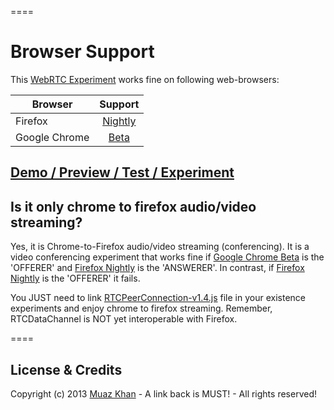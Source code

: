 ====
# Browser Support

This [WebRTC Experiment](https://googledrive.com/host/0B6GWd_dUUTT8dW5ycGVPT0V1bTg/chrome-to-firefox.html) works fine on following web-browsers:

| Browser        | Support           |
| ------------- |:-------------:|
| Firefox | [Nightly](http://nightly.mozilla.org/) |
| Google Chrome | [Beta](https://www.google.com/intl/en/chrome/browser/beta.html) |

## [Demo / Preview / Test / Experiment](https://googledrive.com/host/0B6GWd_dUUTT8dW5ycGVPT0V1bTg/chrome-to-firefox.html)

## Is it only chrome to firefox audio/video streaming?

Yes, it is Chrome-to-Firefox audio/video streaming (conferencing). It is a video conferencing experiment that works fine if [Google Chrome Beta](https://www.google.com/intl/en/chrome/browser/beta.html) is the 'OFFERER' and [Firefox Nightly](http://nightly.mozilla.org/) is the 'ANSWERER'. In contrast, if [Firefox Nightly](http://nightly.mozilla.org/) is the 'OFFERER' it fails.

You JUST need to link [RTCPeerConnection-v1.4.js](https://github.com/muaz-khan/WebRTC-Experiment/blob/master/chrome-to-firefox/RTCPeerConnection-v1.4.js) file in your existence experiments and enjoy chrome to firefox streaming. Remember, RTCDataChannel is NOT yet interoperable with Firefox.

====
## License & Credits

Copyright (c) 2013 [Muaz Khan](https://plus.google.com/100325991024054712503) - A link back is MUST! - All rights reserved!
